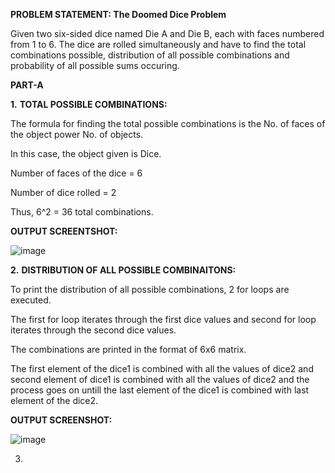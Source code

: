 **PROBLEM STATEMENT: The Doomed Dice Problem**

Given two six-sided dice named Die A and Die B, each with faces numbered from 1 to 6.
The dice are rolled simultaneously and have to find the total combinations possible, distribution of all possible combinations and probability of all possible sums occuring.

**PART-A**

**1.** **TOTAL POSSIBLE COMBINATIONS:**
   
   The formula for finding the total possible combinations is the No. of faces of the object power No. of objects.

   In this case, the object given is Dice.

   Number of faces of the dice = 6

   Number of dice rolled = 2

   Thus, 6^2 = 36 total combinations.

   **OUTPUT SCREENTSHOT:**

   ![image](https://github.com/POORVAJA-195/Securein_Doomed_DIce/assets/104772332/89710bd9-ed71-4f07-8ec3-2b495d1946fe)

**2.** **DISTRIBUTION OF ALL POSSIBLE COMBINAITONS:**

   To print the distribution of all possible combinations, 2 for loops are executed.

   The first for loop iterates through the first dice values and second for loop iterates through the second dice values.

   The combinations are printed in the format of 6x6 matrix.

   The first element of the dice1 is combined with all the values of dice2 and second element of dice1 is combined with all the values of dice2 and the process goes on untill the last element of the dice1 is combined with last element of the dice2.

   **OUTPUT SCREENSHOT:**

   ![image](https://github.com/POORVAJA-195/Securein_Doomed_DIce/assets/104772332/2b2f7bef-aef3-470f-8445-f76ab5e11bf8)

3. 


   


